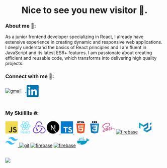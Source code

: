 <h1 align="center">Nice to see you new visitor 🫶.</h1>

<h3>About me 🫣:</h3>
<p>As a junior frontend developer specializing in React, I already have extensive experience in creating dynamic and responsive web applications. I deeply understand the basics of React principles and I am fluent in JavaScript and its latest ES6+ features. I am passionate about creating efficient and reusable code, which transforms into delivering high quality projects.</p>


<h3>Connect with me 🫡:</h3>
<p align="left">
<a href="mailto:danielpakoca@gmail.com" target="blank" rel="noreferrer"><img align="center" src="https://upload.wikimedia.org/wikipedia/commons/8/8c/Gmail_Icon_%282013-2020%29.svg" alt="gmail" height="30" width="40" /></a> 
 &nbsp;&nbsp;<a href="https://www.linkedin.com/in/danielpakoca/" target="blank" rel="noreferrer"> <img align="center" src="https://github.com/devicons/devicon/blob/master/icons/linkedin/linkedin-original.svg" alt="facebook" height="40" width="40"/> </a>
<br/></br>


<h3 align="left">My Skiilllls 🔥:</h3>
<p>
 <a href="https://developer.mozilla.org/en-US/docs/Web/JavaScript" target="_blank" rel="noreferrer"><img src="https://raw.githubusercontent.com/devicons/devicon/master/icons/javascript/javascript-original.svg" alt="javascript" width="40" height="40"/></a> 
<a href="https://reactjs.org/" target="_blank" rel="noreferrer"><img src="https://raw.githubusercontent.com/devicons/devicon/master/icons/react/react-original-wordmark.svg" alt="react" width="40" height="40"/></a>
<a href="https://redux.js.org" target="_blank" rel="noreferrer"><img src="https://raw.githubusercontent.com/devicons/devicon/master/icons/redux/redux-original.svg" alt="redux" width="40" height="40"/></a> 
 <a href="https://nextjs.org/" target="_blank" rel="noreferrer"> <img src="https://github.com/devicons/devicon/blob/master/icons/nextjs/nextjs-original.svg" alt="typescript" width="40" height="40"/> </a>
 <a href="https://www.typescriptlang.org/" target="_blank" rel="noreferrer"> <img src="https://raw.githubusercontent.com/devicons/devicon/master/icons/typescript/typescript-original.svg" alt="typescript" width="40" height="40"/> </a>
 <a href="https://www.w3.org/html/" target="_blank" rel="noreferrer"><img src="https://raw.githubusercontent.com/devicons/devicon/master/icons/html5/html5-original-wordmark.svg" alt="html5" width="40" height="40"/></a> 
 <a href="https://www.w3schools.com/css/" target="_blank" rel="noreferrer"><img src="https://raw.githubusercontent.com/devicons/devicon/master/icons/css3/css3-original-wordmark.svg" alt="css3" width="40" height="40"/></a>
 <a href="https://sass-lang.com" target="_blank" rel="noreferrer"><img src="https://raw.githubusercontent.com/devicons/devicon/master/icons/sass/sass-original.svg" alt="sass" width="40" height="40"/></a>
 <a href="https://styled-components.com/" target="_blank" rel="noreferrer"><img src="https://styled-components.com/atom.png" alt="firebase" width="40" height="40"/></a> 
 <a href="https://mui.com/" target="_blank" rel="noreferrer"><img src="https://raw.githubusercontent.com/devicons/devicon/master/icons/materialui/materialui-original.svg" alt="firebase" width="40" height="40"/></a> 
  <a href="https://tailwindcss.com/" target="_blank" rel="noreferrer"> <img src="https://github.com/devicons/devicon/blob/master/icons/tailwindcss/tailwindcss-plain.svg" alt="typescript" width="40" height="40"/> </a>
 <a href="https://git-scm.com/" target="_blank" rel="noreferrer"><img src="https://www.vectorlogo.zone/logos/git-scm/git-scm-icon.svg" alt="git" width="40" height="40"/></a>
<a href="https://firebase.google.com/" target="_blank" rel="noreferrer"><img src="https://www.vectorlogo.zone/logos/firebase/firebase-icon.svg" alt="firebase" width="40" height="40"/></a> 
 <a href="https://next-auth.js.org" target="_blank" rel="noreferrer"><img src="https://next-auth.js.org/img/logo/logo-sm.png" alt="firebase" width="40" height="40"/></a> 
 <a href="https://www.docker.com" target="_blank" rel="noreferrer"><img src="https://raw.githubusercontent.com/devicons/devicon/1119b9f84c0290e0f0b38982099a2bd027a48bf1/icons/docker/docker-plain.svg" alt="docker" width="40" height="40"/></a> 

</p>


</br>
<div align="left">
 <img class="img" src="https://github-readme-stats.vercel.app/api/top-langs/?username=Dannynafide&layout=compact" />
</div>

</br>
<!-- <h3 align="left">I’m currently learning 🌱:</h3> I want to find a job as a frontend developer.
 -->

<!-- </br>
<h3 align="left">My stats ✨:</h3>
<div align="left">
 <img class="img" src="https://github-readme-stats.vercel.app/api?username=Dannynafide&show_icons=true&count_private=true" />
</div> -->

